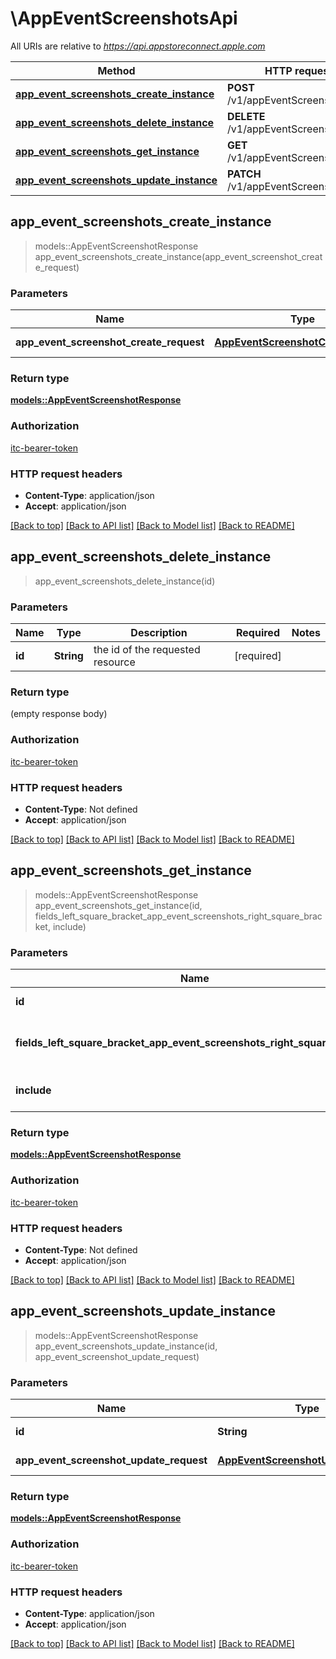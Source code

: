 # \AppEventScreenshotsApi

All URIs are relative to *https://api.appstoreconnect.apple.com*

Method | HTTP request | Description
------------- | ------------- | -------------
[**app_event_screenshots_create_instance**](AppEventScreenshotsApi.md#app_event_screenshots_create_instance) | **POST** /v1/appEventScreenshots | 
[**app_event_screenshots_delete_instance**](AppEventScreenshotsApi.md#app_event_screenshots_delete_instance) | **DELETE** /v1/appEventScreenshots/{id} | 
[**app_event_screenshots_get_instance**](AppEventScreenshotsApi.md#app_event_screenshots_get_instance) | **GET** /v1/appEventScreenshots/{id} | 
[**app_event_screenshots_update_instance**](AppEventScreenshotsApi.md#app_event_screenshots_update_instance) | **PATCH** /v1/appEventScreenshots/{id} | 



## app_event_screenshots_create_instance

> models::AppEventScreenshotResponse app_event_screenshots_create_instance(app_event_screenshot_create_request)


### Parameters


Name | Type | Description  | Required | Notes
------------- | ------------- | ------------- | ------------- | -------------
**app_event_screenshot_create_request** | [**AppEventScreenshotCreateRequest**](AppEventScreenshotCreateRequest.md) | AppEventScreenshot representation | [required] |

### Return type

[**models::AppEventScreenshotResponse**](AppEventScreenshotResponse.md)

### Authorization

[itc-bearer-token](../README.md#itc-bearer-token)

### HTTP request headers

- **Content-Type**: application/json
- **Accept**: application/json

[[Back to top]](#) [[Back to API list]](../README.md#documentation-for-api-endpoints) [[Back to Model list]](../README.md#documentation-for-models) [[Back to README]](../README.md)


## app_event_screenshots_delete_instance

> app_event_screenshots_delete_instance(id)


### Parameters


Name | Type | Description  | Required | Notes
------------- | ------------- | ------------- | ------------- | -------------
**id** | **String** | the id of the requested resource | [required] |

### Return type

 (empty response body)

### Authorization

[itc-bearer-token](../README.md#itc-bearer-token)

### HTTP request headers

- **Content-Type**: Not defined
- **Accept**: application/json

[[Back to top]](#) [[Back to API list]](../README.md#documentation-for-api-endpoints) [[Back to Model list]](../README.md#documentation-for-models) [[Back to README]](../README.md)


## app_event_screenshots_get_instance

> models::AppEventScreenshotResponse app_event_screenshots_get_instance(id, fields_left_square_bracket_app_event_screenshots_right_square_bracket, include)


### Parameters


Name | Type | Description  | Required | Notes
------------- | ------------- | ------------- | ------------- | -------------
**id** | **String** | the id of the requested resource | [required] |
**fields_left_square_bracket_app_event_screenshots_right_square_bracket** | Option<[**Vec<String>**](String.md)> | the fields to include for returned resources of type appEventScreenshots |  |
**include** | Option<[**Vec<String>**](String.md)> | comma-separated list of relationships to include |  |

### Return type

[**models::AppEventScreenshotResponse**](AppEventScreenshotResponse.md)

### Authorization

[itc-bearer-token](../README.md#itc-bearer-token)

### HTTP request headers

- **Content-Type**: Not defined
- **Accept**: application/json

[[Back to top]](#) [[Back to API list]](../README.md#documentation-for-api-endpoints) [[Back to Model list]](../README.md#documentation-for-models) [[Back to README]](../README.md)


## app_event_screenshots_update_instance

> models::AppEventScreenshotResponse app_event_screenshots_update_instance(id, app_event_screenshot_update_request)


### Parameters


Name | Type | Description  | Required | Notes
------------- | ------------- | ------------- | ------------- | -------------
**id** | **String** | the id of the requested resource | [required] |
**app_event_screenshot_update_request** | [**AppEventScreenshotUpdateRequest**](AppEventScreenshotUpdateRequest.md) | AppEventScreenshot representation | [required] |

### Return type

[**models::AppEventScreenshotResponse**](AppEventScreenshotResponse.md)

### Authorization

[itc-bearer-token](../README.md#itc-bearer-token)

### HTTP request headers

- **Content-Type**: application/json
- **Accept**: application/json

[[Back to top]](#) [[Back to API list]](../README.md#documentation-for-api-endpoints) [[Back to Model list]](../README.md#documentation-for-models) [[Back to README]](../README.md)

